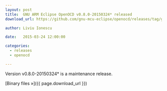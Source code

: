 ```yaml
---
layout: post
title:  GNU ARM Eclipse OpenOCD v0.8.0-20150324* released
download_url: https://github.com/gnu-mcu-eclipse/openocd/releases/tag/gae-0.8.0-20150324

author: Liviu Ionescu

date:   2015-03-24 12:00:00

categories:
  - releases
  - openocd

---
```


Version v0.8.0-20150324* is a maintenance release.

[Binary files »]({{ page.download_url }})
